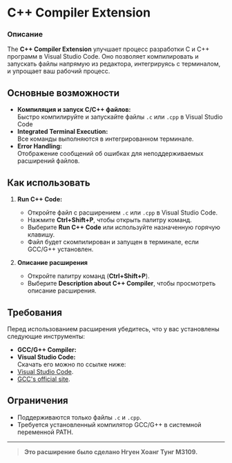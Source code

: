 # C++ Compiler Extension

### Описание
The **C++ Compiler Extension** улучшает процесс разработки C и C++ программ в Visual Studio Code. Оно позволяет компилировать и запускать файлы напрямую из редактора, интегрируясь с терминалом, и упрощает ваш рабочий процесс.

## Основные возможности
- **Компиляция и запуск C/C++ файлов:**  
  Быстро компилируйте и запускайте файлы `.c` или `.cpp` в Visual Studio Code
- **Integrated Terminal Execution:**  
  Все команды выполняются в интегрированном терминале.
- **Error Handling:**  
  Отображение сообщений об ошибках для неподдерживаемых расширений файлов.


## Как использовать
1. **Run C++ Code:**
   - Откройте файл с расширением `.c` или `.cpp` в Visual Studio Code.
   - Нажмите **Ctrl+Shift+P**, чтобы открыть палитру команд.
   - Выберите  **Run C++ Code** или используйте назначенную горячую клавишу.
   - Файл будет скомпилирован и запущен в терминале, если GCC/G++ установлен.

2. **Описание расширения**
   - Откройте палитру команд (**Ctrl+Shift+P**).
   - Выберите **Description about C++ Compiler**, чтобы просмотреть описание расширения.


## Требования
Перед использованием расширения убедитесь, что у вас установлены следующие инструменты:
- **GCC/G++ Compiler:**
- **Visual Studio Code:**  
Скачать его можно по ссылке ниже:
- [Visual Studio Code](https://code.visualstudio.com/).
- [GCC's official site](https://gcc.gnu.org/).

## Ограничения
- Поддерживаются только файлы `.c` и `.cpp`.
- Требуется установленный компилятор GCC/G++ в системной переменной PATH.

---

> **Это расширение было сделано Нгуен Хоанг Тунг M3109.**

